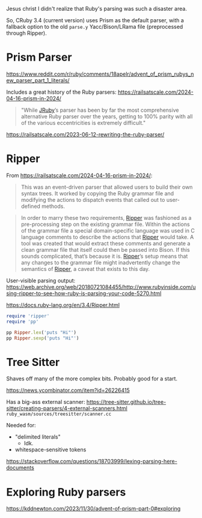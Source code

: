 Jesus christ I didn't realize that Ruby's parsing was such a disaster area.

So, CRuby 3.4 (current version) uses Prism as the default parser, with a fallback option to the old `parse.y` Yacc/Bison/LRama file (preprocessed through Ripper).
# Prism Parser
https://www.reddit.com/r/ruby/comments/18apelr/advent_of_prism_rubys_new_parser_part_1_literals/

Includes a great history of the Ruby parsers:
https://railsatscale.com/2024-04-16-prism-in-2024/
> "While [JRuby](https://github.com/jruby/jruby)’s parser has been by far the most comprehensive alternative Ruby parser over the years, getting to 100% parity with all of the various eccentricities is extremely difficult."

https://railsatscale.com/2023-06-12-rewriting-the-ruby-parser/

# Ripper
From https://railsatscale.com/2024-04-16-prism-in-2024/:
> This was an event-driven parser that allowed users to build their own syntax trees. It worked by copying the Ruby grammar file and modifying the actions to dispatch events that called out to user-defined methods.

> In order to marry these two requirements, [Ripper](https://github.com/ruby/ruby/blob/master/ext/ripper/README) was fashioned as a pre-processing step on the existing grammar file. Within the actions of the grammar file a special domain-specific language was used in C language comments to describe the actions that [Ripper](https://github.com/ruby/ruby/blob/master/ext/ripper/README) would take. A tool was created that would extract these comments and generate a clean grammar file that itself could then be passed into Bison. If this sounds complicated, that’s because it is. [Ripper](https://github.com/ruby/ruby/blob/master/ext/ripper/README)’s setup means that any changes to the grammar file might inadvertently change the semantics of [Ripper](https://github.com/ruby/ruby/blob/master/ext/ripper/README), a caveat that exists to this day.

User-visible parsing output:
https://web.archive.org/web/20180721084455/http://www.rubyinside.com/using-ripper-to-see-how-ruby-is-parsing-your-code-5270.html

https://docs.ruby-lang.org/en/3.4/Ripper.html

```ruby
require 'ripper'
require 'pp'

pp Ripper.lex('puts "Hi"')
pp Ripper.sexp('puts "Hi"')
```

# Tree Sitter
Shaves off many of the more complex bits. Probably good for a start.

https://news.ycombinator.com/item?id=26226415

Has a big-ass external scanner:
https://tree-sitter.github.io/tree-sitter/creating-parsers/4-external-scanners.html
`ruby_wasm/sources/treesitter/scanner.cc`

Needed for:
- "delimited literals"
	- Idk.
- whitespace-sensitive tokens

https://stackoverflow.com/questions/18703999/lexing-parsing-here-documents

# Exploring Ruby parsers
https://kddnewton.com/2023/11/30/advent-of-prism-part-0#exploring